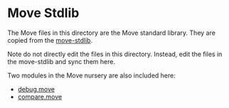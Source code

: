 # Move Stdlib

The Move files in this directory are the Move standard library. They are copied from the [move-stdlib](https://github.com/move-language/move/tree/8f5303a365cf9da7554f8f18c393b3d6eb4867f2/language/move-stdlib).

Note do not directly edit the files in this directory. Instead, edit the files in the move-stdlib and sync them here.

Two modules in the Move nursery are also included here:

* [debug.move](./sources/debug.move)
* [compare.move](./sources/compare.move)